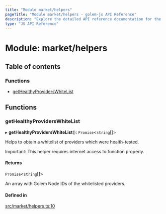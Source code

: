 ```yaml
---
title: "Module market/helpers"
pageTitle: "Module market/helpers - golem-js API Reference"
description: "Explore the detailed API reference documentation for the Module market/helpers within the golem-js SDK for the Golem Network."
type: "JS API Reference"
---
```

# Module: market/helpers

## Table of contents

### Functions

- [getHealthyProvidersWhiteList](market_helpers#gethealthyproviderswhitelist)

## Functions

### getHealthyProvidersWhiteList

▸ **getHealthyProvidersWhiteList**(): `Promise`\<`string`[]\>

Helps to obtain a whitelist of providers which were health-tested.

Important: This helper requires internet access to function properly.

#### Returns

`Promise`\<`string`[]\>

An array with Golem Node IDs of the whitelisted providers.

#### Defined in

[src/market/helpers.ts:10](https://github.com/golemfactory/golem-js/blob/e7b6d14/src/market/helpers.ts#L10)
